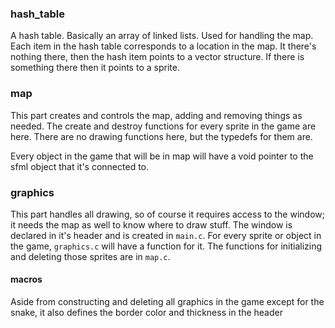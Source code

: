 ### hash\_table

A hash table. Basically an array of linked lists. Used for handling the map.
Each item in the hash table corresponds to a location in the map. It there's
nothing there, then the hash item points to a vector structure. If there is
something there then it points to a sprite.

### map

This part creates and controls the map, adding and removing things as needed.
The create and destroy functions for every sprite in the game are here. There
are no drawing functions here, but the typedefs for them are.

Every object in the game that will be in map will have a void pointer to the sfml object that it's connected to.

### graphics

This part handles all drawing, so of course it requires access to the window; it
needs the map as well to know where to draw stuff.  The window is declared in
it's header and is created in `main.c`. For every sprite or object in the game,
`graphics.c` will have a function for it. The functions for initializing and
deleting those sprites are in `map.c`.

#### macros
Aside from constructing and deleting all graphics in the game except for the
snake, it also defines the border color and thickness in the header



